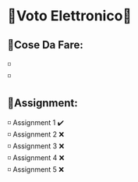 # 📕Voto Elettronico📕

## 📌Cose Da Fare:
<p> 
◽  <br>
◽  <br>
</p>


## 📑Assignment:
<p> 
◽ Assignment 1 ✔️ <br>
◽ Assignment 2 ❌ <br>
◽ Assignment 3 ❌ <br>
◽ Assignment 4 ❌ <br>
◽ Assignment 5 ❌ <br>
  
</p>


